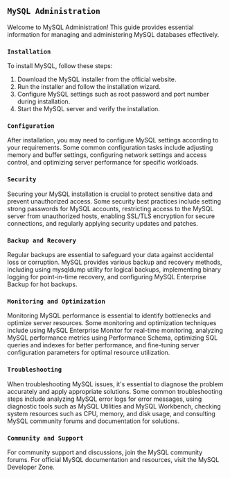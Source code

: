 ## `MySQL Administration`

Welcome to MySQL Administration! This guide provides essential information for managing and administering MySQL databases effectively.

### `Installation`

To install MySQL, follow these steps:

1. Download the MySQL installer from the official website.
2. Run the installer and follow the installation wizard.
3. Configure MySQL settings such as root password and port number during installation.
4. Start the MySQL server and verify the installation.

### `Configuration`

After installation, you may need to configure MySQL settings according to your requirements. Some common configuration tasks include adjusting memory and buffer settings, configuring network settings and access control, and optimizing server performance for specific workloads.

### `Security`

Securing your MySQL installation is crucial to protect sensitive data and prevent unauthorized access. Some security best practices include setting strong passwords for MySQL accounts, restricting access to the MySQL server from unauthorized hosts, enabling SSL/TLS encryption for secure connections, and regularly applying security updates and patches.

### `Backup and Recovery`

Regular backups are essential to safeguard your data against accidental loss or corruption. MySQL provides various backup and recovery methods, including using mysqldump utility for logical backups, implementing binary logging for point-in-time recovery, and configuring MySQL Enterprise Backup for hot backups.

### `Monitoring and Optimization`

Monitoring MySQL performance is essential to identify bottlenecks and optimize server resources. Some monitoring and optimization techniques include using MySQL Enterprise Monitor for real-time monitoring, analyzing MySQL performance metrics using Performance Schema, optimizing SQL queries and indexes for better performance, and fine-tuning server configuration parameters for optimal resource utilization.

### `Troubleshooting`

When troubleshooting MySQL issues, it's essential to diagnose the problem accurately and apply appropriate solutions. Some common troubleshooting steps include analyzing MySQL error logs for error messages, using diagnostic tools such as MySQL Utilities and MySQL Workbench, checking system resources such as CPU, memory, and disk usage, and consulting MySQL community forums and documentation for solutions.

### `Community and Support`

For community support and discussions, join the MySQL community forums. For official MySQL documentation and resources, visit the MySQL Developer Zone.

